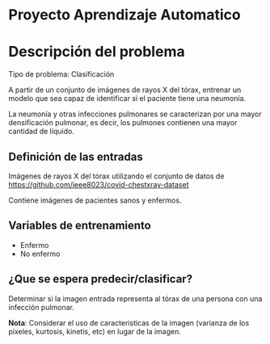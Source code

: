 # Proyecto Aprendizaje Automatico

# Descripción del problema

Tipo de problema: Clasificación

A partir de un conjunto de imágenes de rayos X del tórax, entrenar un modelo que sea capaz de identificar si el paciente tiene una neumonía.

La neumonía y otras infecciones pulmonares se caracterizan por una mayor densificación pulmonar, es decir, los pulmones contienen una mayor cantidad de líquido.

## Definición de las entradas

Imágenes de rayos X del tórax utilizando el conjunto de datos de https://github.com/ieee8023/covid-chestxray-dataset 

Contiene imágenes de pacientes sanos y enfermos.

## Variables de entrenamiento

- Enfermo
- No enfermo

## ¿Que se espera predecir/clasificar?

Determinar si la imagen entrada representa al tórax de una persona con una infección pulmonar.


**Nota**: Considerar el uso de caracteristicas de la imagen (varianza de los pixeles, kurtosis, kinetis, etc) en lugar de la imagen.
